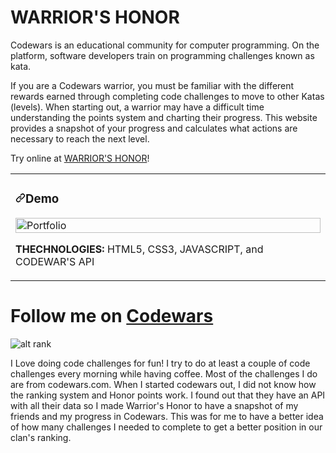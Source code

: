 # WARRIOR'S HONOR
Codewars is an educational community for computer programming. On the platform, software developers train on programming challenges known as kata.

If you are a Codewars warrior, you must be familiar with the different rewards earned through completing code challenges to move to other Katas (levels). When starting out, a warrior may have a difficult time understanding the points system and charting their progress. This website provides a snapshot of your progress and calculates what actions are necessary to reach the next level.

Try online at [WARRIOR'S HONOR](https://warriorshonor.netlify.app/)!
<article>
      <div>
  <div>
<table>
  <tbody><tr>
    <td width="100%" valign="top">
      <h3><a id="user-content-portfolio" class="anchor" aria-hidden="true" href="#portfolio"><svg class="octicon octicon-link" viewBox="0 0 16 16" version="1.1" width="16" height="16" aria-hidden="true"><path fill-rule="evenodd" d="M7.775 3.275a.75.75 0 001.06 1.06l1.25-1.25a2 2 0 112.83 2.83l-2.5 2.5a2 2 0 01-2.83 0 .75.75 0 00-1.06 1.06 3.5 3.5 0 004.95 0l2.5-2.5a3.5 3.5 0 00-4.95-4.95l-1.25 1.25zm-4.69 9.64a2 2 0 010-2.83l2.5-2.5a2 2 0 012.83 0 .75.75 0 001.06-1.06 3.5 3.5 0 00-4.95 0l-2.5 2.5a3.5 3.5 0 004.95 4.95l1.25-1.25a.75.75 0 00-1.06-1.06l-1.25 1.25a2 2 0 01-2.83 0z"></path></svg></a>Demo</h3>
            <img src="images\demo.gif" width="100%" alt="Portfolio" style="max-width:100%;">
        <p><strong>THECHNOLOGIES: </strong>HTML5, CSS3, JAVASCRIPT, and CODEWAR'S API</p>
    </td>
  </tr>
</tbody></table>
</article>

# Follow me on [Codewars](https://www.codewars.com/users/DavidNey/)

![alt rank](https://www.codewars.com/users/DavidNey/badges/large)

I Love doing code challenges for fun! I try to do at least a couple of code challenges every morning while having coffee. Most of the challenges I do are from codewars.com. When I started codewars out, I did not know how the ranking system and Honor points work. I found out that they have an API with all their data so I made Warrior's Honor to have a snapshot of my friends and my progress in Codewars. This was for me to have a better idea of how many challenges I needed to complete to get a better position in our clan's ranking.
